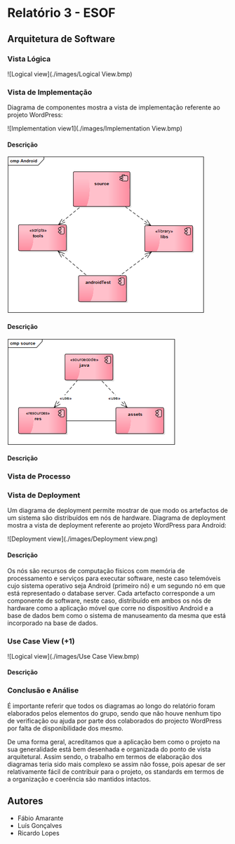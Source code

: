 # Relatório 3 - ESOF #
## Arquitetura de Software ##

### Vista Lógica
![Logical view](./images/Logical View.bmp)

### Vista de Implementação

Diagrama de componentes mostra a vista de implementação referente ao projeto WordPress:

![Implementation view1](./images/Implementation View.bmp)
#### Descrição


![Implementation view2](./images/Android.bmp)
#### Descrição

![Implementation view3](./images/source.bmp)
#### Descrição

### Vista de Processo 


### Vista de Deployment 

Um diagrama de deployment permite mostrar de que modo os artefactos de um sistema são distribuídos em nós de hardware. Diagrama de deployment mostra a vista de deployment referente ao projeto WordPress para Android:

![Deployment view](./images/Deployment view.png)
#### Descrição
Os nós são recursos de computação físicos com memória de processamento e serviços para executar software, neste caso telemóveis cujo sistema operativo seja Android (primeiro nó) e um segundo nó em que está representado o database server. 
Cada artefacto corresponde a um componente de software, neste caso, distribuído em ambos os nós de hardware como a aplicação móvel que corre no dispositivo Android e a base de dados bem como o sistema de manuseamento da mesma que está incorporado na base de dados.

### Use Case View (+1) 
![Logical view](./images/Use Case View.bmp)

#### Descrição

### Conclusão e Análise
É importante referir que todos os diagramas ao longo do relatório foram elaborados pelos elementos do grupo, sendo que não houve nenhum tipo de verificação ou ajuda por parte dos colaborados do projecto WordPress por falta de disponibilidade dos mesmo.

De uma forma geral, acreditamos que a aplicação bem como o projeto na sua generalidade está bem desenhada e organizada do ponto de vista arquitetural. Assim sendo, o trabalho em termos de elaboração dos diagramas teria sido mais complexo se assim não fosse, pois apesar de ser relativamente fácil de contribuir para o projeto, os standards em termos de a organização e coerência são mantidos intactos. 


## Autores

* Fábio Amarante
* Luís Gonçalves
* Ricardo Lopes
